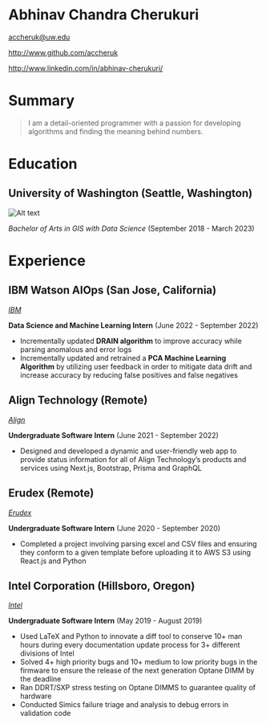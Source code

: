 # Abhinav Chandra Cherukuri

accheruk@uw.edu

http://www.github.com/accheruk

http://www.linkedin.com/in/abhinav-cherukuri/

# Summary

> I am a detail-oriented programmer with a passion for developing algorithms and finding the meaning
behind numbers.

# Education

## University of Washington (Seattle, Washington)
![Alt text](https://storage.googleapis.com/collegetuitioncompare/images/webp/colleges/236948-university-of-washington-seattle-campus.webp)

*Bachelor of Arts in GIS with Data Science* (September 2018 - March 2023)

# Experience

## IBM Watson AIOps (San Jose, California)
*[IBM]*

**Data Science and Machine Learning Intern** (June 2022 - September 2022)

- Incrementally updated **DRAIN algorithm** to improve accuracy while parsing anomalous and error logs
- Incrementally updated and retrained a **PCA Machine Learning Algorithm** by utilizing user feedback in
order to mitigate data drift and increase accuracy by reducing false positives and false negatives

## Align Technology (Remote)
*[Align]*

**Undergraduate Software Intern** (June 2021 - September 2022)

- Designed and developed a dynamic and user-friendly web app to provide status information for all of Align
Technology’s products and services using Next.js, Bootstrap, Prisma and GraphQL

## Erudex (Remote)
*[Erudex]*

**Undergraduate Software Intern** (June 2020 - September 2020)

- Completed a project involving parsing excel and CSV files and ensuring they conform to a given template
before uploading it to AWS S3 using React.js and Python

## Intel Corporation (Hillsboro, Oregon)
*[Intel]*

**Undergraduate Software Intern** (May 2019 - August 2019)

- Used LaTeX and Python to innovate a diff tool to conserve 10+ man hours during every documentation
update process for 3+ different divisions of Intel
- Solved 4+ high priority bugs and 10+ medium to low priority bugs in the firmware to ensure the release of the
next generation Optane DIMM by the deadline
- Ran DDRT/SXP stress testing on Optane DIMMS to guarantee quality of hardware
- Conducted Simics failure triage and analysis to debug errors in validation code




[University of Washington]: http://www.uw.edu
[IBM]: http://www.ibm.com
[Align]: http://www.aligntech.com
[Erudex]: http://www.erudex.com
[Intel]: http://www.intel.com